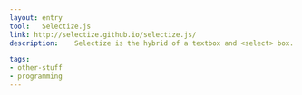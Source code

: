 ```yaml
---
layout: entry
tool:	Selectize.js
link: http://selectize.github.io/selectize.js/
description:	Selectize is the hybrid of a textbox and <select> box. It's jQuery-based and it's useful for tagging, contact lists, country selectors, and so on.

tags:
- other-stuff
- programming
---
```

